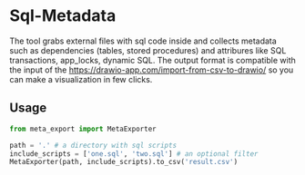 # Sql-Metadata

The tool grabs external files with sql code inside and collects metadata such as dependencies (tables, stored procedures) and attribures like SQL transactions, app_locks, dynamic SQL. The output format is compatible with the input of the https://drawio-app.com/import-from-csv-to-drawio/ so you can make a visualization in few clicks.

## Usage

```python
from meta_export import MetaExporter

path = '.' # a directory with sql scripts
include_scripts = ['one.sql', 'two.sql'] # an optional filter
MetaExporter(path, include_scripts).to_csv('result.csv')
```
